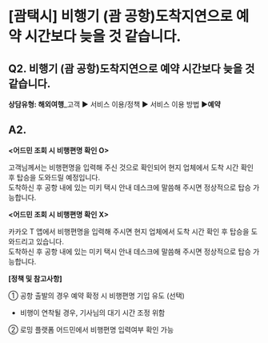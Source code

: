 # [괌택시] 비행기 (괌 공항)도착지연으로 예약 시간보다 늦을 것 같습니다.

**Q2. 비행기 (괌 공항)도착지연으로 예약 시간보다 늦을 것 같습니다.**
-------------------------------------------

**상담유형: 해외여행**\_고객 ▶ 서비스 이용/정책 ▶ 서비스 이용 방법 ▶****예약****

**A2.**
-------

**<어드민 조회 시 비행편명 확인 O>**

고객님께서는 비행편명을 입력해 주신 것으로 확인되어 현지 업체에서 도착 시간 확인 후 탑승을 도와드릴 예정입니다.  
도착하신 후 공항 내에 있는 미키 택시 안내 데스크에 말씀해 주시면 정상적으로 탑승 가능합니다.

**<어드민 조회 시 비행편명 확인 X>**

카카오 T 앱에서 비행편명을 입력해 주시면 현지 업체에서 도착 시간 확인 후 탑승을 도와드리고 있습니다.  
도착하신 후 공항 내에 있는 미키 택시 안내 데스크에 말씀해 주시면 정상적으로 탑승 가능합니다.

**[정책 및 참고사항]**

① 공항 출발의 경우 예약 확정 시 비행편명 기입 유도 (선택)

* 비행이 연착될 경우, 기사님의 대기 시간 조정 위함

② 로밍 플랫폼 어드민에서 비행편명 입력여부 확인 가능